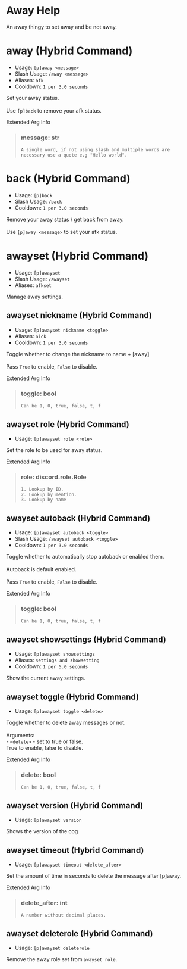 # Away Help

An away thingy to set away and be not away.

# away (Hybrid Command)
 - Usage: `[p]away <message> `
 - Slash Usage: `/away <message> `
 - Aliases: `afk`
 - Cooldown: `1 per 3.0 seconds`

Set your away status.<br/><br/>Use `[p]back` to remove your afk status.

Extended Arg Info
> ### message: str
> ```
> A single word, if not using slash and multiple words are necessary use a quote e.g "Hello world".
> ```
# back (Hybrid Command)
 - Usage: `[p]back `
 - Slash Usage: `/back `
 - Cooldown: `1 per 3.0 seconds`

Remove your away status / get back from away.<br/><br/>Use `[p]away <message>` to set your afk status.

# awayset (Hybrid Command)
 - Usage: `[p]awayset `
 - Slash Usage: `/awayset `
 - Aliases: `afkset`

Manage away settings.

## awayset nickname (Hybrid Command)
 - Usage: `[p]awayset nickname <toggle> `
 - Aliases: `nick`
 - Cooldown: `1 per 3.0 seconds`

Toggle whether to change the nickname to name + [away]<br/><br/>Pass `True` to enable, `False` to disable.

Extended Arg Info
> ### toggle: bool
> ```
> Can be 1, 0, true, false, t, f
> ```
## awayset role (Hybrid Command)
 - Usage: `[p]awayset role <role> `

Set the role to be used for away status.

Extended Arg Info
> ### role: discord.role.Role
>
>
>     1. Lookup by ID.
>     2. Lookup by mention.
>     3. Lookup by name
>
>
## awayset autoback (Hybrid Command)
 - Usage: `[p]awayset autoback <toggle> `
 - Slash Usage: `/awayset autoback <toggle> `
 - Cooldown: `1 per 3.0 seconds`

Toggle whether to automatically stop autoback or enabled them.<br/><br/>Autoback is default enabled.<br/><br/>Pass `True` to enable, `False` to disable.

Extended Arg Info
> ### toggle: bool
> ```
> Can be 1, 0, true, false, t, f
> ```
## awayset showsettings (Hybrid Command)
 - Usage: `[p]awayset showsettings `
 - Aliases: `settings and showsetting`
 - Cooldown: `1 per 5.0 seconds`

Show the current away settings.

## awayset toggle (Hybrid Command)
 - Usage: `[p]awayset toggle <delete> `

Toggle whether to delete away messages or not.<br/><br/>Arguments:<br/>- `<delete>` - set to true or false.<br/>True to enable, false to disable.

Extended Arg Info
> ### delete: bool
> ```
> Can be 1, 0, true, false, t, f
> ```
## awayset version (Hybrid Command)
 - Usage: `[p]awayset version `

Shows the version of the cog

## awayset timeout (Hybrid Command)
 - Usage: `[p]awayset timeout <delete_after> `

Set the amount of time in seconds to delete the message after [p]away.

Extended Arg Info
> ### delete_after: int
> ```
> A number without decimal places.
> ```
## awayset deleterole (Hybrid Command)
 - Usage: `[p]awayset deleterole `

Remove the away role set from `awayset role`.
